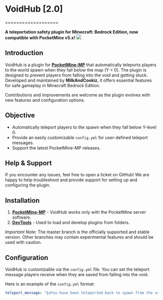# VoidHub [2.0]
===================

__A teleportation safety plugin for Minecraft: Bedrock Edition, now compatible with PocketMine v5.x!__
[![](https://poggit.pmmp.io/shield.state/VoidHub)](https://poggit.pmmp.io/p/VoidHub)

## Introduction
VoidHub is a plugin for **[PocketMine-MP](https://github.com/pmmp/PocketMine-MP)** that automatically teleports players to the world spawn when they fall below the map (Y < 0). The plugin is designed to prevent players from falling into the void and getting stuck. Developed and maintained by **MilkAndCookiz**, it offers essential features for safe gameplay in Minecraft Bedrock Edition.

Contributions and improvements are welcome as the plugin evolves with new features and configuration options.


## Objective
* Automatically teleport players to the spawn when they fall below Y-level 0.
* Provide an easily customizable `config.yml` for user-defined teleport messages.
* Support the latest PocketMine-MP releases.


## Help & Support
If you encounter any issues, feel free to open a ticket on GitHub! We are happy to help troubleshoot and provide support for setting up and configuring the plugin.

## Installation
1. **[PocketMine-MP](https://github.com/pmmp/PocketMine-MP)** - VoidHub works only with the PocketMine server software.
2. **[DevTools](https://github.com/pmmp/PocketMine-DevTools)** - Used to load and develop plugins from folders.

*Important Note:* 
The master branch is the officially supported and stable version. Other branches may contain experimental features and should be used with caution.

## Configuration
VoidHub is customizable via the `config.yml` file. You can set the teleport message players receive when they are saved from falling into the void.

Here is an example of the `config.yml` format:

```yaml
teleport_message: "§aYou have been teleported back to spawn from the void!""
